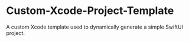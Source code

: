 # Custom-Xcode-Project-Template
A custom Xcode template used to dynamically generate a simple SwiftUI project.
